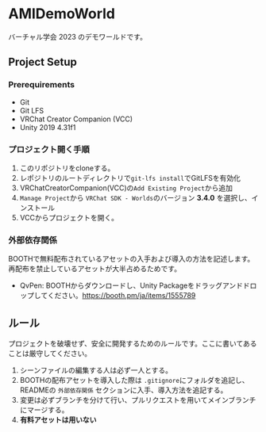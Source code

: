 # AMIDemoWorld

バーチャル学会 2023 のデモワールドです。

## Project Setup

### Prerequirements

- Git
- Git LFS
- VRChat Creator Companion (VCC)
- Unity 2019 4.31f1

### プロジェクト開く手順

1. このリポジトリをcloneする。
2. レポジトリのルートディレクトリで`git-lfs install`でGitLFSを有効化
3. VRChatCreatorCompanion(VCC)の`Add Existing Project`から追加
4. `Manage Project`から `VRChat SDK - Worlds`のバージョン **3.4.0** を選択し、インストール
5. VCCからプロジェクトを開く。

### 外部依存関係

BOOTHで無料配布されているアセットの入手および導入の方法を記述します。再配布を禁止しているアセットが大半占めるためです。

- QvPen: BOOTHからダウンロードし、Unity Packageをドラッグアンドドロップしてください。<https://booth.pm/ja/items/1555789>

## ルール

プロジェクトを破壊せず、安全に開発するためのルールです。ここに書いてあることは厳守してください。

1. シーンファイルの編集する人は必ず一人とする。
2. BOOTHの配布アセットを導入した際は `.gitignore`にフォルダを追記し、READMEの `外部依存関係` セクションに入手、導入方法を追記する。
3. 変更は必ずブランチを分けて行い、プルリクエストを用いてメインブランチにマージする。
4. **有料アセットは用いない**
